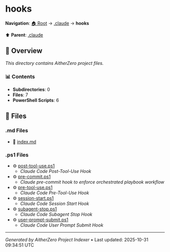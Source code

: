 # hooks

**Navigation**: [🏠 Root](../../index.md) → [.claude](../index.md) → **hooks**

⬆️ **Parent**: [.claude](../index.md)

## 📖 Overview

*This directory contains AitherZero project files.*

### 📊 Contents

- **Subdirectories**: 0
- **Files**: 7
- **PowerShell Scripts**: 6

## 📄 Files

### .md Files

- 📝 [index.md](./index.md)

### .ps1 Files

- ⚙️ [post-tool-use.ps1](./post-tool-use.ps1)
  - *Claude Code Post-Tool-Use Hook*
- ⚙️ [pre-commit.ps1](./pre-commit.ps1)
  - *Claude pre-commit hook to enforce orchestrated playbook workflow*
- ⚙️ [pre-tool-use.ps1](./pre-tool-use.ps1)
  - *Claude Code Pre-Tool-Use Hook*
- ⚙️ [session-start.ps1](./session-start.ps1)
  - *Claude Code Session Start Hook*
- ⚙️ [subagent-stop.ps1](./subagent-stop.ps1)
  - *Claude Code Subagent Stop Hook*
- ⚙️ [user-prompt-submit.ps1](./user-prompt-submit.ps1)
  - *Claude Code User Prompt Submit Hook*

---

*Generated by AitherZero Project Indexer* • Last updated: 2025-10-31 09:34:51 UTC

